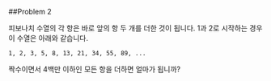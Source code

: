 ##Problem 2

피보나치 수열의 각 항은 바로 앞의 항 두 개를 더한 것이 됩니다. 1과 2로 시작하는 경우 이 수열은 아래와 같습니다.

    1, 2, 3, 5, 8, 13, 21, 34, 55, 89, ... 

짝수이면서 4백만 이하인 모든 항을 더하면 얼마가 됩니까?

